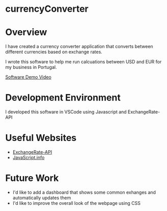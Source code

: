 # currencyConverter

# Overview

I have created a currency converter application that converts between different currencies based on exchange rates.

I wrote this software to help me run calcuations between USD and EUR for my business in Portugal.

[Software Demo Video](https://youtu.be/jupgabku1xc)

# Development Environment

I developed this software in VSCode using Javascript and ExchangeRate-API

# Useful Websites

- [ExchangeRate-API](https://app.exchangerate-api.com)
- [JavaScript.info](https://javascript.info/first-steps)

# Future Work

- I'd like to add a dashboard that shows some common exhanges and automatically updates them
- I'd like to improve the overall look of the webpage using CSS
